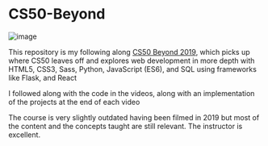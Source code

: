 # CS50-Beyond

![image](https://github.com/Mihik197/CS50-Beyond/assets/68446144/d0936f4f-12cb-4763-bc1c-2b9e98619ab0)


This repository is my following along [CS50 Beyond 2019](https://www.youtube.com/playlist?list=PLhQjrBD2T381Q6R1jRxgXknYO7VuTYPBI), which picks up where CS50 leaves off and explores web development in more depth with HTML5, CSS3, Sass, Python, JavaScript (ES6), and SQL using frameworks like Flask, and React

I followed along with the code in the videos, along with an implementation of the projects at the end of each video

The course is very slightly outdated having been filmed in 2019 but most of the content and the concepts taught are still relevant. The instructor is excellent.
